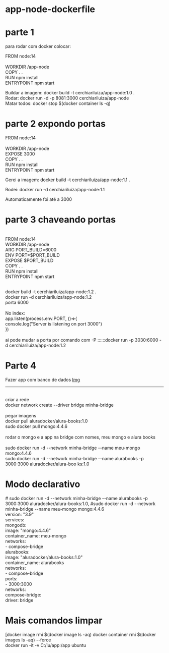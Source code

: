 ﻿# app-node-dockerfile
 <h1> parte 1 </h1>
 para rodar com docker colocar: <br/>
 
FROM node:14 <br/> <br/> 
WORKDIR /app-node <br/>
COPY . . <br/> 
RUN npm install <br/>
ENTRYPOINT npm start <br/>

Buildar a imagem: docker build -t cerchiariluiza/app-node:1.0 . <br/>
Rodar: docker run -d -p 8081:3000 cerchiariluiza/app-node
<br/> Matar todos: docker stop $(docker container ls -q)
 
 <h1> parte 2 expondo portas </h1>
   
FROM node:14 <br/> <br/> 
WORKDIR /app-node <br/>
EXPOSE 3000 <br />
COPY . . <br/> 
RUN npm install <br/>
ENTRYPOINT npm start <br/>
  
  <p> Gerei a imagem: docker build -t cerchiariluiza/app-node:1.1 . </p>
  <p> Rodei: docker run -d cerchiariluiza/app-node:1.1 </p> Automaticamente foi até a 3000

  <h1>  parte 3 chaveando portas</h1>

<br/>FROM node:14
<br/>WORKDIR /app-node
<br/>ARG PORT_BUILD=6000
<br/>ENV PORT=$PORT_BUILD
<br/>EXPOSE $PORT_BUILD
<br/>COPY . .
<br/>RUN npm install 
<br/>ENTRYPOINT npm start

<br/>docker build -t cerchiariluiza/app-node:1.2 .
<br/>docker run -d cerchiariluiza/app-node:1.2
<br/>porta 6000
<br/>
<br/>No index: 
<br/>app.listen(process.env.PORT, ()=>{
<br/>    console.log("Server is listening on port 3000")
<br/>})
<br/>
<br/>ai pode mudar a porta por comando com -P   ::::::docker run -p 3030:6000 -d cerchiariluiza/app-node:1.2

<h1> Parte 4 </h1>
Fazer app com banco de dados <a href="https://github.com/luizacerchiariandrade/app-node-dockerfile/blob/main/img.png">Img</a><hr/>
<br/>criar a rede 
<br/>docker network create --driver bridge minha-bridge
<br/>
<br/>pegar imagens 
<br/>docker pull aluradocker/alura-books:1.0
<br/>sudo docker pull mongo:4.4.6
<br/>
<br/>rodar o mongo e a app na bridge com nomes, meu mongo e alura books <br>
<br/>sudo docker run -d --network minha-bridge --name meu-mongo mongo:4.4.6
<br/>sudo docker run -d --network minha-bridge --name alurabooks -p 3000:3000 aluradocker/alura-boo
ks:1.0


<h1> Modo declarativo </h1>
# sudo docker run -d --network minha-bridge --name alurabooks -p 3000:3000 aluradocker/alura-books:1.0,
#sudo docker run -d --network minha-bridge --name meu-mongo mongo:4.4.6
<br>version: "3.9"
<br>services:
<br>  mongodb:
<br>    image: "mongo:4.4.6"
<br>    container_name: meu-mongo
<br>    networks: 
<br>      - compose-bridge
<br>  alurabooks:
<br>    image: "aluradocker/alura-books:1.0"
<br>    container_name: alurabooks
<br>    networks: 
<br>      - compose-bridge
<br>    ports:
<br>      - 3000:3000
<br>networks:
<br>  compose-bridge:
<br>    driver: bridge


<h1> Mais comandos limpar </h1>
[docker image rmi $(docker image ls -aq)
docker container rmi $(docker images ls -aq) --force
<br> docker run -it -v C:/lu/app:/app ubuntu
